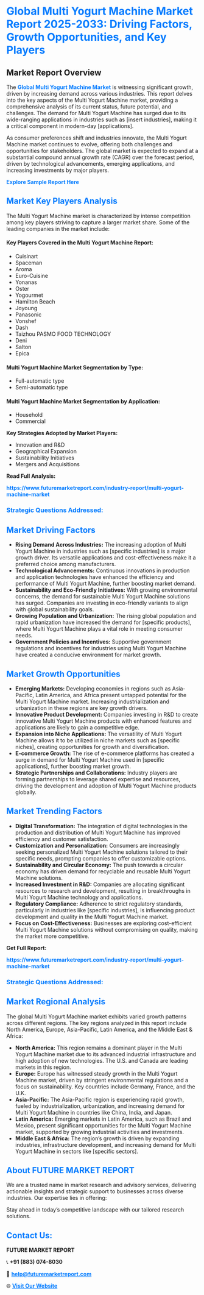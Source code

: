 <h1 style="color: #007BFF;">Global Multi Yogurt Machine Market Report 2025-2033: Driving Factors, Growth Opportunities, and Key Players</h1>

<section id="overview">
<h2>Market Report Overview</h2>
<p>The <a href="https://www.futuremarketreport.com/industry-report/multi-yogurt-machine-market" style="color: #007BFF; text-decoration: none;"><strong>Global Multi Yogurt Machine Market</strong></a> is witnessing significant growth, driven by increasing demand across various industries. This report delves into the key aspects of the Multi Yogurt Machine market, providing a comprehensive analysis of its current status, future potential, and challenges. The demand for Multi Yogurt Machine has surged due to its wide-ranging applications in industries such as [insert industries], making it a critical component in modern-day [applications].</p>
<p>As consumer preferences shift and industries innovate, the Multi Yogurt Machine market continues to evolve, offering both challenges and opportunities for stakeholders. The global market is expected to expand at a substantial compound annual growth rate (CAGR) over the forecast period, driven by technological advancements, emerging applications, and increasing investments by major players.</p>
</section>

<section id="overview">
<p><a href="https://www.futuremarketreport.com/request-sample/reportId=76718" style="color: #007BFF; text-decoration: none;"><strong>Explore Sample Report Here</strong></a></p>
</section>

<section id="key-players">
<h2 style="color: #007BFF;">Market Key Players Analysis</h2>
<p>The Multi Yogurt Machine market is characterized by intense competition among key players striving to capture a larger market share. Some of the leading companies in the market include:</p>
<h4>Key Players Covered in the Multi Yogurt Machine Report:</h4>
<ul><li>Cuisinart</li><li>Spaceman</li><li>Aroma</li><li>Euro-Cuisine</li><li>Yonanas</li><li>Oster</li><li>Yogourmet</li><li>Hamilton Beach</li><li>Joyoung</li><li>Panasonic</li><li>Vonshef</li><li>Dash</li><li>Taizhou PASMO FOOD TECHNOLOGY</li><li>Deni</li><li>Salton</li><li>Epica</li></ul>
<h4>Multi Yogurt Machine Market Segmentation by Type:</h4>
<ul><li>Full-automatic type</li><li>Semi-automatic type</li></ul>

<h4>Multi Yogurt Machine Market Segmentation by Application:</h4>
<ul><li>Household</li><li>Commercial</li></ul>
<p><strong>Key Strategies Adopted by Market Players:</strong></p>
<ul>
<li>Innovation and R&D</li>
<li>Geographical Expansion</li>
<li>Sustainability Initiatives</li>
<li>Mergers and Acquisitions</li>
</ul>
</section>

<section>
<p><strong>Read Full Analysis: </strong></p><a href="https://www.futuremarketreport.com/industry-report/multi-yogurt-machine-market" style="color: #007BFF; text-decoration: none;"><strong>https://www.futuremarketreport.com/industry-report/multi-yogurt-machine-market</strong></a>
<h3 style="color: #007BFF;">Strategic Questions Addressed:</h3>
</section>

<section id="driving-factors">
<h2 style="color: #007BFF;">Market Driving Factors</h2>
<ul>
<li><strong>Rising Demand Across Industries:</strong> The increasing adoption of Multi Yogurt Machine in industries such as [specific industries] is a major growth driver. Its versatile applications and cost-effectiveness make it a preferred choice among manufacturers.</li>
<li><strong>Technological Advancements:</strong> Continuous innovations in production and application technologies have enhanced the efficiency and performance of Multi Yogurt Machine, further boosting market demand.</li>
<li><strong>Sustainability and Eco-Friendly Initiatives:</strong> With growing environmental concerns, the demand for sustainable Multi Yogurt Machine solutions has surged. Companies are investing in eco-friendly variants to align with global sustainability goals.</li>
<li><strong>Growing Population and Urbanization:</strong> The rising global population and rapid urbanization have increased the demand for [specific products], where Multi Yogurt Machine plays a vital role in meeting consumer needs.</li>
<li><strong>Government Policies and Incentives:</strong> Supportive government regulations and incentives for industries using Multi Yogurt Machine have created a conducive environment for market growth.</li>
</ul>
</section>

<section id="growth-opportunities">
<h2 style="color: #007BFF;">Market Growth Opportunities</h2>
<ul>
<li><strong>Emerging Markets:</strong> Developing economies in regions such as Asia-Pacific, Latin America, and Africa present untapped potential for the Multi Yogurt Machine market. Increasing industrialization and urbanization in these regions are key growth drivers.</li>
<li><strong>Innovative Product Development:</strong> Companies investing in R&D to create innovative Multi Yogurt Machine products with enhanced features and applications are likely to gain a competitive edge.</li>
<li><strong>Expansion into Niche Applications:</strong> The versatility of Multi Yogurt Machine allows it to be utilized in niche markets such as [specific niches], creating opportunities for growth and diversification.</li>
<li><strong>E-commerce Growth:</strong> The rise of e-commerce platforms has created a surge in demand for Multi Yogurt Machine used in [specific applications], further boosting market growth.</li>
<li><strong>Strategic Partnerships and Collaborations:</strong> Industry players are forming partnerships to leverage shared expertise and resources, driving the development and adoption of Multi Yogurt Machine products globally.</li>
</ul>
</section>

<section id="trending-factors">
<h2 style="color: #007BFF;">Market Trending Factors</h2>
<ul>
<li><strong>Digital Transformation:</strong> The integration of digital technologies in the production and distribution of Multi Yogurt Machine has improved efficiency and customer satisfaction.</li>
<li><strong>Customization and Personalization:</strong> Consumers are increasingly seeking personalized Multi Yogurt Machine solutions tailored to their specific needs, prompting companies to offer customizable options.</li>
<li><strong>Sustainability and Circular Economy:</strong> The push towards a circular economy has driven demand for recyclable and reusable Multi Yogurt Machine solutions.</li>
<li><strong>Increased Investment in R&D:</strong> Companies are allocating significant resources to research and development, resulting in breakthroughs in Multi Yogurt Machine technology and applications.</li>
<li><strong>Regulatory Compliance:</strong> Adherence to strict regulatory standards, particularly in industries like [specific industries], is influencing product development and quality in the Multi Yogurt Machine market.</li>
<li><strong>Focus on Cost-Effectiveness:</strong> Businesses are exploring cost-efficient Multi Yogurt Machine solutions without compromising on quality, making the market more competitive.</li>
</ul>
</section>

<section>
<p><strong>Get Full Report: </strong></p><a href="https://www.futuremarketreport.com/industry-report/multi-yogurt-machine-market" style="color: #007BFF; text-decoration: none;"><strong>https://www.futuremarketreport.com/industry-report/multi-yogurt-machine-market</strong></a>
<h3 style="color: #007BFF;">Strategic Questions Addressed:</h3>
</section>


<section id="regional-analysis">
<h2 style="color: #007BFF;">Market Regional Analysis</h2>
<p>The global Multi Yogurt Machine market exhibits varied growth patterns across different regions. The key regions analyzed in this report include North America, Europe, Asia-Pacific, Latin America, and the Middle East & Africa:</p>
<ul>
<li><strong>North America:</strong> This region remains a dominant player in the Multi Yogurt Machine market due to its advanced industrial infrastructure and high adoption of new technologies. The U.S. and Canada are leading markets in this region.</li>
<li><strong>Europe:</strong> Europe has witnessed steady growth in the Multi Yogurt Machine market, driven by stringent environmental regulations and a focus on sustainability. Key countries include Germany, France, and the U.K.</li>
<li><strong>Asia-Pacific:</strong> The Asia-Pacific region is experiencing rapid growth, fueled by industrialization, urbanization, and increasing demand for Multi Yogurt Machine in countries like China, India, and Japan.</li>
<li><strong>Latin America:</strong> Emerging markets in Latin America, such as Brazil and Mexico, present significant opportunities for the Multi Yogurt Machine market, supported by growing industrial activities and investments.</li>
<li><strong>Middle East & Africa:</strong> The region’s growth is driven by expanding industries, infrastructure development, and increasing demand for Multi Yogurt Machine in sectors like [specific sectors].</li>
</ul>
</section>

<footer>
<h2 style="color: #007BFF;">About FUTURE MARKET REPORT</h2>
<p>We are a trusted name in market research and advisory services, delivering actionable insights and strategic support to businesses across diverse industries. Our expertise lies in offering:</p>

<p>Stay ahead in today’s competitive landscape with our tailored research solutions.</p>

<h2 style="color: #007BFF;">Contact Us:</h2>
<p><strong>FUTURE MARKET REPORT</strong></p>
<p>📞 <strong>+91 (883) 074-8030</strong></p>
<p>📧 <strong><a href="mailto:help@futuremarketreport.com" style="color: #007BFF;">help@futuremarketreport.com</a></strong></p>
<p>🌐 <strong><a href="https://www.futuremarketreport.com/" style="color: #007BFF;">Visit Our Website</a></strong></p>
</footer>